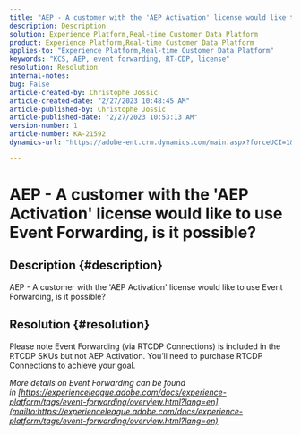 ```yaml
---
title: "AEP - A customer with the 'AEP Activation' license would like to use Event Forwarding, is it possible?"
description: Description
solution: Experience Platform,Real-time Customer Data Platform
product: Experience Platform,Real-time Customer Data Platform
applies-to: "Experience Platform,Real-time Customer Data Platform"
keywords: "KCS, AEP, event forwarding, RT-CDP, license"
resolution: Resolution
internal-notes: 
bug: False
article-created-by: Christophe Jossic
article-created-date: "2/27/2023 10:48:45 AM"
article-published-by: Christophe Jossic
article-published-date: "2/27/2023 10:53:13 AM"
version-number: 1
article-number: KA-21592
dynamics-url: "https://adobe-ent.crm.dynamics.com/main.aspx?forceUCI=1&pagetype=entityrecord&etn=knowledgearticle&id=dd9e214c-8cb6-ed11-83fe-6045bd006a22"

---
```

# AEP - A customer with the 'AEP Activation' license would like to use Event Forwarding, is it possible?

## Description {#description}

AEP - A customer with the 'AEP Activation' license would like to use Event Forwarding, is it possible?

## Resolution {#resolution}


Please note Event Forwarding (via RTCDP Connections) is included in the RTCDP SKUs but not AEP Activation.
You’ll need to purchase RTCDP Connections to achieve your goal.

*More details on Event Forwarding can be found in [https://experienceleague.adobe.com/docs/experience-platform/tags/event-forwarding/overview.html?lang=en](mailto:https://experienceleague.adobe.com/docs/experience-platform/tags/event-forwarding/overview.html?lang=en)*
